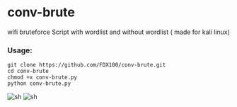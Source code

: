 # conv-brute
wifi bruteforce Script with wordlist and without wordlist ( made for kali linux)

### Usage:
```
git clone https://github.com/FDX100/conv-brute.git
cd conv-brute
chmod +x conv-brute.py
python conv-brute.py
```
![sh](https://github.com/FDX100/conv-brute/blob/master/2.png)
![sh](https://github.com/FDX100/conv-brute/blob/master/1.png)

